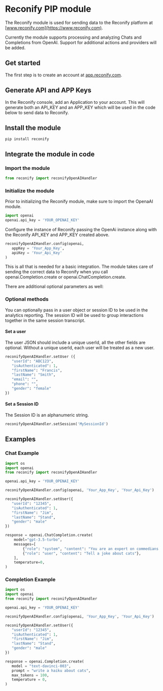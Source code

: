 # Reconify PIP module

The Reconify module is used for sending data to the Reconify platform at [www.reconify.com](https://www.reconify.com). 

Currently the module supports processing and analyzing Chats and Completions from OpenAI. 
Support for additional actions and providers will be added.

## Get started
The first step is to create an account at [app.reconify.com](https://app.reconify.com).

## Generate API and APP Keys
In the Reconify console, add an Application to your account. This will generate both an API_KEY and an APP_KEY 
which will be used in the code below to send data to Reconify.

## Install the module

```
pip install reconify
```

## Integrate the module in code

### Import the module
```python
from reconify import reconifyOpenAIHandler
```

### Initialize the module
Prior to initializing the Reconify module, make sure to import the OpenaAI module.

```python
import openai
openai.api_key = 'YOUR_OPENAI_KEY'
```

Configure the instance of Reconify passing the OpenAi instance along with the Reconify API_KEY and APP_KEY created above.

```python
reconifyOpenAIHandler.config(openai, 
   appKey = 'Your_App_Key', 
   apiKey = 'Your_Api_Key'
)
```

This is all that is needed for a basic integration. The module takes care of sending the correct data to Reconify when you call openai.Completion.create or openai.ChatCompletion.create. 

There are additional optional parameters as well:

### Optional methods

You can optionally pass in a user object or session ID to be used in the analytics reporting. 
The session ID will be used to group interactions together in the same session transcript.

#### Set a user
The user JSON should include a unique userId, all the other fields are optional. 
Without a unique userId, each user will be treated as a new user.

```python
reconifyOpenAIHandler.setUser ({
   "userId": "ABC123",
   "isAuthenticated": 1,
   "firstName": "Francis",
   "lastName": "Smith",
   "email": "",
   "phone": "",
   "gender": "female"
})
```

#### Set a Session ID
The Session ID is an alphanumeric string.
```python
reconifyOpenAIHandler.setSession('MySessionId')
```

## Examples

### Chat Example

```python
import os
import openai
from reconify import reconifyOpenAIHandler

openai.api_key = 'YOUR_OPENAI_KEY'

reconifyOpenAIHandler.config(openai, 'Your_App_Key', 'Your_Api_Key')

reconifyOpenAIHandler.setUser({
   "userId": "12345",
   "isAuthenticated": 1,
   "firstName": "Jim",
   "lastName": "Stand",
   "gender": "male"
})

response = openai.ChatCompletion.create(
    model="gpt-3.5-turbo",
    messages=[
        {"role": "system", "content": "You are an expert on commedians."},
        {"role": "user", "content": "Tell a joke about cats"},
    ],
    temperature=0,
)
```

### Completion Example

```python
import os
import openai
from reconify import reconifyOpenAIHandler

openai.api_key = 'YOUR_OPENAI_KEY'

reconifyOpenAIHandler.config(openai, 'Your_App_Key', 'Your_Api_Key')

reconifyOpenAIHandler.setUser({
   "userId": "12345",
   "isAuthenticated": 1,
   "firstName": "Jim",
   "lastName": "Stand",
   "gender": "male"
})

response = openai.Completion.create(
   model = "text-davinci-003",
   prompt = "write a haiku about cats",
   max_tokens = 100,
   temperature = 0,
)
```
